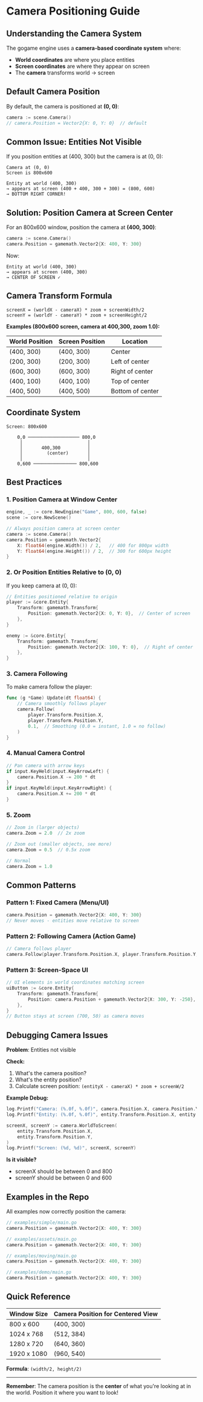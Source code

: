 # Camera Positioning Guide

## Understanding the Camera System

The gogame engine uses a **camera-based coordinate system** where:
- **World coordinates** are where you place entities
- **Screen coordinates** are where they appear on screen
- The **camera** transforms world → screen

## Default Camera Position

By default, the camera is positioned at **(0, 0)**:

```go
camera := scene.Camera()
// camera.Position = Vector2{X: 0, Y: 0}  // default
```

## Common Issue: Entities Not Visible

If you position entities at (400, 300) but the camera is at (0, 0):

```
Camera at (0, 0)
Screen is 800x600

Entity at world (400, 300)
→ appears at screen (400 + 400, 300 + 300) = (800, 600)
→ BOTTOM RIGHT CORNER!
```

## Solution: Position Camera at Screen Center

For an 800x600 window, position the camera at **(400, 300)**:

```go
camera := scene.Camera()
camera.Position = gamemath.Vector2{X: 400, Y: 300}
```

Now:
```
Entity at world (400, 300)
→ appears at screen (400, 300)
→ CENTER OF SCREEN ✓
```

## Camera Transform Formula

```
screenX = (worldX - cameraX) * zoom + screenWidth/2
screenY = (worldY - cameraY) * zoom + screenHeight/2
```

**Examples (800x600 screen, camera at 400,300, zoom 1.0):**

| World Position | Screen Position | Location |
|----------------|-----------------|----------|
| (400, 300) | (400, 300) | Center |
| (200, 300) | (200, 300) | Left of center |
| (600, 300) | (600, 300) | Right of center |
| (400, 100) | (400, 100) | Top of center |
| (400, 500) | (400, 500) | Bottom of center |

## Coordinate System

```
Screen: 800x600

    0,0 ─────────────────── 800,0
     │                        │
     │       400,300          │
     │         (center)       │
     │                        │
    0,600 ──────────────── 800,600
```

## Best Practices

### 1. Position Camera at Window Center

```go
engine, _ := core.NewEngine("Game", 800, 600, false)
scene := core.NewScene()

// Always position camera at screen center
camera := scene.Camera()
camera.Position = gamemath.Vector2{
    X: float64(engine.Width()) / 2,   // 400 for 800px width
    Y: float64(engine.Height()) / 2,  // 300 for 600px height
}
```

### 2. Or Position Entities Relative to (0, 0)

If you keep camera at (0, 0):

```go
// Entities positioned relative to origin
player := &core.Entity{
    Transform: gamemath.Transform{
        Position: gamemath.Vector2{X: 0, Y: 0},  // Center of screen
    },
}

enemy := &core.Entity{
    Transform: gamemath.Transform{
        Position: gamemath.Vector2{X: 100, Y: 0},  // Right of center
    },
}
```

### 3. Camera Following

To make camera follow the player:

```go
func (g *Game) Update(dt float64) {
    // Camera smoothly follows player
    camera.Follow(
        player.Transform.Position.X,
        player.Transform.Position.Y,
        0.1,  // Smoothing (0.0 = instant, 1.0 = no follow)
    )
}
```

### 4. Manual Camera Control

```go
// Pan camera with arrow keys
if input.KeyHeld(input.KeyArrowLeft) {
    camera.Position.X -= 200 * dt
}
if input.KeyHeld(input.KeyArrowRight) {
    camera.Position.X += 200 * dt
}
```

### 5. Zoom

```go
// Zoom in (larger objects)
camera.Zoom = 2.0  // 2x zoom

// Zoom out (smaller objects, see more)
camera.Zoom = 0.5  // 0.5x zoom

// Normal
camera.Zoom = 1.0
```

## Common Patterns

### Pattern 1: Fixed Camera (Menu/UI)
```go
camera.Position = gamemath.Vector2{X: 400, Y: 300}
// Never moves - entities move relative to screen
```

### Pattern 2: Following Camera (Action Game)
```go
// Camera follows player
camera.Follow(player.Transform.Position.X, player.Transform.Position.Y, 0.1)
```

### Pattern 3: Screen-Space UI
```go
// UI elements in world coordinates matching screen
uiButton := &core.Entity{
    Transform: gamemath.Transform{
        Position: camera.Position + gamemath.Vector2{X: 300, Y: -250},
    },
}
// Button stays at screen (700, 50) as camera moves
```

## Debugging Camera Issues

**Problem**: Entities not visible

**Check:**
1. What's the camera position?
2. What's the entity position?
3. Calculate screen position: `(entityX - cameraX) * zoom + screenW/2`

**Example Debug:**
```go
log.Printf("Camera: (%.0f, %.0f)", camera.Position.X, camera.Position.Y)
log.Printf("Entity: (%.0f, %.0f)", entity.Transform.Position.X, entity.Transform.Position.Y)

screenX, screenY := camera.WorldToScreen(
    entity.Transform.Position.X,
    entity.Transform.Position.Y,
)
log.Printf("Screen: (%d, %d)", screenX, screenY)
```

**Is it visible?**
- screenX should be between 0 and 800
- screenY should be between 0 and 600

## Examples in the Repo

All examples now correctly position the camera:

```go
// examples/simple/main.go
camera.Position = gamemath.Vector2{X: 400, Y: 300}

// examples/assets/main.go
camera.Position = gamemath.Vector2{X: 400, Y: 300}

// examples/moving/main.go
camera.Position = gamemath.Vector2{X: 400, Y: 300}

// examples/demo/main.go
camera.Position = gamemath.Vector2{X: 400, Y: 300}
```

## Quick Reference

| Window Size | Camera Position for Centered View |
|-------------|-----------------------------------|
| 800 x 600 | (400, 300) |
| 1024 x 768 | (512, 384) |
| 1280 x 720 | (640, 360) |
| 1920 x 1080 | (960, 540) |

**Formula**: `(width/2, height/2)`

---

**Remember**: The camera position is the **center** of what you're looking at in the world. Position it where you want to look!
